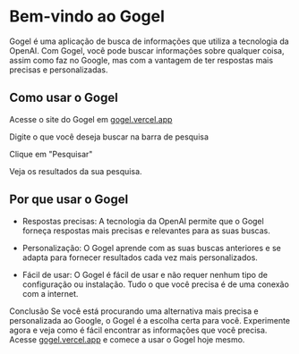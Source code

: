 # Bem-vindo ao Gogel

Gogel é uma aplicação de busca de informações que utiliza a tecnologia da OpenAI. Com Gogel, você pode buscar informações sobre qualquer coisa, assim como faz no Google, mas com a vantagem de ter respostas mais precisas e personalizadas.

## Como usar o Gogel
Acesse o site do Gogel em [gogel.vercel.app](https://gogel.vercel.app/)

Digite o que você deseja buscar na barra de pesquisa

Clique em "Pesquisar"

Veja os resultados da sua pesquisa.

## Por que usar o Gogel

* Respostas precisas: 
   A tecnologia da OpenAI permite que o Gogel forneça respostas mais precisas e relevantes para as suas buscas.

* Personalização: 
   O Gogel aprende com as suas buscas anteriores e se adapta para fornecer resultados cada vez mais personalizados.

* Fácil de usar:
    O Gogel é fácil de usar e não requer nenhum tipo de configuração ou instalação. Tudo o que você precisa é de uma conexão com a internet.

Conclusão
Se você está procurando uma alternativa mais precisa e personalizada ao Google, o Gogel é a escolha certa para você. Experimente agora e veja como é fácil encontrar as informações que você precisa. Acesse [gogel.vercel.app](https://gogel.vercel.app/) e comece a usar o Gogel hoje mesmo.
